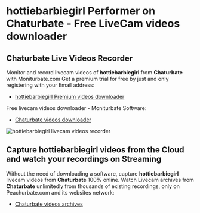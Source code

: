 # hottiebarbiegirl Performer on Chaturbate - Free LiveCam videos downloader

## Chaturbate Live Videos Recorder

Monitor and record livecam videos of **hottiebarbiegirl** from **Chaturbate** with Moniturbate.com
Get a premium trial for free by just and only registering with your Email address:
* [hottiebarbiegirl Premium videos downloader](https://moniturbate.com/request-demo-licence-key.html)

Free livecam videos downloader - Moniturbate Software:
* [Chaturbate videos downloader](https://moniturbate.com/moniturbate-download-software.html)

![hottiebarbiegirl livecam videos recorder](https://peachurnet.com/templates/moniturbate-software.png)


## Capture hottiebarbiegirl videos from the Cloud and watch your recordings on Streaming

Without the need of downloading a software, capture **hottiebarbiegirl** livecam videos from **Chaturbate** 100% online.
Watch Livecam archives from **Chaturbate** unlimitedly from thousands of existing recordings, only on Peachurbate.com and its websites network:
* [Chaturbate videos archives](https://peachurnet.com/)